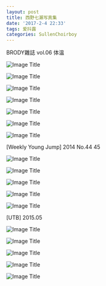 ```yaml
---
layout: post
title: 西野七瀨写真集
date: '2017-2-4 22:33'
tags: 爱抖露
categories: SullenChoirboy
---
```

BRODY雜誌 vol.06 体温

![Image Title](http://oks85ycsb.bkt.clouddn.com/1.jpg)

![Image Title](http://oks85ycsb.bkt.clouddn.com/2.jpg)

![Image Title](http://oks85ycsb.bkt.clouddn.com/3.jpg)

![Image Title](http://oks85ycsb.bkt.clouddn.com/4.jpg)

![Image Title](http://oks85ycsb.bkt.clouddn.com/5.jpg)

![Image Title](http://oks85ycsb.bkt.clouddn.com/6.jpg)

![Image Title](http://oks85ycsb.bkt.clouddn.com/7.jpg)

[Weekly Young Jump] 2014 No.44 45

![Image Title](http://oks85ycsb.bkt.clouddn.com/8.jpg)

![Image Title](http://oks85ycsb.bkt.clouddn.com/9.jpg)

![Image Title](http://oks85ycsb.bkt.clouddn.com/10.jpg)

![Image Title](http://oks85ycsb.bkt.clouddn.com/11.jpg)

![Image Title](http://oks85ycsb.bkt.clouddn.com/12.jpg)

[UTB] 2015.05

![Image Title](http://oks85ycsb.bkt.clouddn.com/13.jpg)

![Image Title](http://oks85ycsb.bkt.clouddn.com/14.jpg)

![Image Title](http://oks85ycsb.bkt.clouddn.com/15.jpg)

![Image Title](http://oks85ycsb.bkt.clouddn.com/16.jpg)

![Image Title](http://oks85ycsb.bkt.clouddn.com/17.jpg)